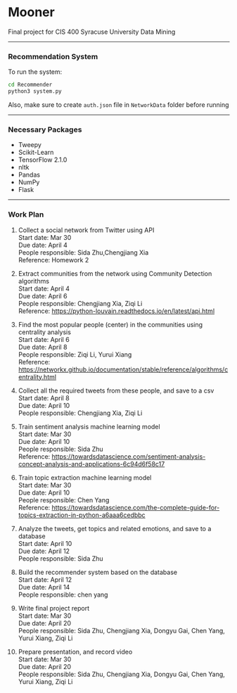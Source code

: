 # Mooner  

Final project for CIS 400 Syracuse University Data Mining  

------

### Recommendation System  
To run the system:  
```bash
cd Recommender
python3 system.py
```

Also, make sure to create ```auth.json``` file in ```NetworkData``` folder before running  

------

### Necessary Packages  
* Tweepy  
* Scikit-Learn  
* TensorFlow 2.1.0  
* nltk  
* Pandas  
* NumPy  
* Flask  

------

### Work Plan  
1. Collect a social network from Twitter using API  
    Start date: Mar 30  
    Due date: April 4  
    People responsible: Sida Zhu,Chengjiang Xia  
    Reference: Homework 2  

2. Extract communities from the network using Community Detection algorithms  
    Start date: April 4  
    Due date: April 6  
    People responsible: Chengjiang Xia, Ziqi Li  
    Reference: https://python-louvain.readthedocs.io/en/latest/api.html  

3. Find the most popular people (center) in the communities using centrality analysis  
    Start date: April 6  
    Due date: April 8  
    People responsible: Ziqi Li, Yurui Xiang  
    Reference: https://networkx.github.io/documentation/stable/reference/algorithms/centrality.html  

4. Collect all the required tweets from these people, and save to a csv  
    Start date: April 8  
    Due date: April 10  
    People responsible: Chengjiang Xia, Ziqi Li  

5. Train sentiment analysis machine learning model  
    Start date: Mar 30  
    Due date: April 10  
    People responsible: Sida Zhu  
    Reference: https://towardsdatascience.com/sentiment-analysis-concept-analysis-and-applications-6c94d6f58c17  

6. Train topic extraction machine learning model  
    Start date: Mar 30  
    Due date: April 10  
    People responsible: Chen Yang  
    Reference: https://towardsdatascience.com/the-complete-guide-for-topics-extraction-in-python-a6aaa6cedbbc  

7. Analyze the tweets, get topics and related emotions, and save to a database  
    Start date: April 10  
    Due date: April 12  
    People responsible: Sida Zhu  

8. Build the recommender system based on the database  
    Start date: April 12  
    Due date: April 14  
    People responsible: chen yang  

9. Write final project report  
    Start date: Mar 30  
    Due date: April 20  
	People responsible: Sida Zhu, Chengjiang Xia, Dongyu Gai, Chen Yang, Yurui Xiang, Ziqi Li  

10. Prepare presentation, and record video  
    Start date: Mar 30  
    Due date: April 20  
    People responsible: Sida Zhu, Chengjiang Xia, Dongyu Gai, Chen Yang, Yurui Xiang, Ziqi Li  